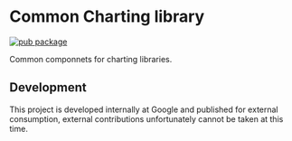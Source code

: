 # Common Charting library

[![pub package](https://img.shields.io/pub/v/community_charts_common.svg)](https://pub.dartlang.org/packages/community_charts_common)

Common componnets for charting libraries.

## Development
This project is developed internally at Google and published for external
consumption, external contributions unfortunately cannot be taken at this time.
